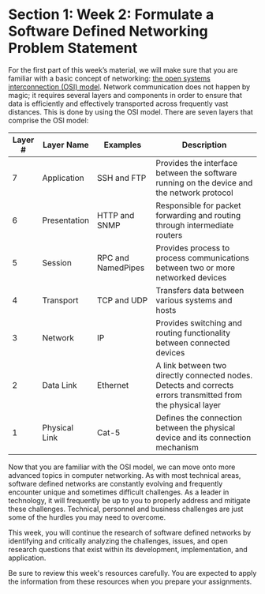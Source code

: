 # Section 1: Week 2: Formulate a Software Defined Networking Problem Statement

For the first part of this week’s material, we will make sure that you are familiar with a basic concept of networking: [the open systems interconnection (OSI) model](Readings/OSI_Model.pdf). Network communication does not happen by magic; it requires several layers and components in order to ensure that data is efficiently and effectively transported across frequently vast distances. This is done by using the OSI model. There are seven layers that comprise the OSI model:

|Layer # | Layer Name | Examples| Description|
|--------|----------  | ---------| ----------|
|7|Application| SSH and FTP| Provides the interface between the software running on the device and the network protocol|
|6|Presentation| HTTP and SNMP |  Responsible for packet forwarding and routing through intermediate routers|
|5|Session|RPC and NamedPipes| Provides process to process communications between two or more networked devices|
|4|Transport|TCP and UDP|Transfers data between various systems and hosts|
|3|Network|IP|Provides switching and routing functionality between connected devices|
|2|Data Link|Ethernet|A link between two directly connected nodes. Detects and corrects errors transmitted from the physical layer|
|1|Physical Link|Cat-5|Defines the connection between the physical device and its connection mechanism|

Now that you are familiar with the OSI model, we can move onto more advanced topics in computer networking. As with most technical areas, software defined networks are constantly evolving and frequently encounter unique and sometimes difficult challenges. As a leader in technology, it will frequently be up to you to properly address and mitigate these challenges. Technical, personnel and business challenges are just some of the hurdles you may need to overcome.

This week, you will continue the research of software defined networks by identifying and critically analyzing the challenges, issues, and open research questions that exist within its development, implementation, and application.

Be sure to review this week's resources carefully. You are expected to apply the information from these resources when you prepare your assignments.
